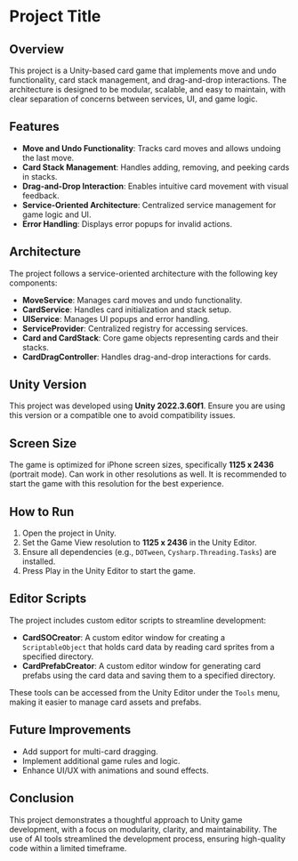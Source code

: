 # Project Title

## Overview
This project is a Unity-based card game that implements move and undo functionality, card stack management, and drag-and-drop interactions. The architecture is designed to be modular, scalable, and easy to maintain, with clear separation of concerns between services, UI, and game logic.

## Features
- **Move and Undo Functionality**: Tracks card moves and allows undoing the last move.
- **Card Stack Management**: Handles adding, removing, and peeking cards in stacks.
- **Drag-and-Drop Interaction**: Enables intuitive card movement with visual feedback.
- **Service-Oriented Architecture**: Centralized service management for game logic and UI.
- **Error Handling**: Displays error popups for invalid actions.

## Architecture
The project follows a service-oriented architecture with the following key components:
- **MoveService**: Manages card moves and undo functionality.
- **CardService**: Handles card initialization and stack setup.
- **UIService**: Manages UI popups and error handling.
- **ServiceProvider**: Centralized registry for accessing services.
- **Card and CardStack**: Core game objects representing cards and their stacks.
- **CardDragController**: Handles drag-and-drop interactions for cards.

## Unity Version
This project was developed using **Unity 2022.3.60f1**. Ensure you are using this version or a compatible one to avoid compatibility issues.

## Screen Size
The game is optimized for iPhone screen sizes, specifically **1125 x 2436** (portrait mode). Can work in other resolutions as well. It is recommended to start the game with this resolution for the best experience.

## How to Run
1. Open the project in Unity.
2. Set the Game View resolution to **1125 x 2436** in the Unity Editor.
3. Ensure all dependencies (e.g., `DOTween`, `Cysharp.Threading.Tasks`) are installed.
4. Press Play in the Unity Editor to start the game.


## Editor Scripts
The project includes custom editor scripts to streamline development:

- **CardSOCreator**: A custom editor window for creating a `ScriptableObject` that holds card data by reading card sprites from a specified directory.
- **CardPrefabCreator**: A custom editor window for generating card prefabs using the card data and saving them to a specified directory.

These tools can be accessed from the Unity Editor under the `Tools` menu, making it easier to manage card assets and prefabs.

## Future Improvements
- Add support for multi-card dragging.
- Implement additional game rules and logic.
- Enhance UI/UX with animations and sound effects.

## Conclusion
This project demonstrates a thoughtful approach to Unity game development, with a focus on modularity, clarity, and maintainability. The use of AI tools streamlined the development process, ensuring high-quality code within a limited timeframe.
